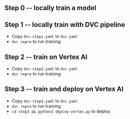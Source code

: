 ## Step 0 -- locally train a model
## Step 1 -- locally train with DVC pipeline
* Copy `dvc-step1.yaml` to `dvc.yaml`
* `dvc repro` to run training
## Step 2 -- train on Vertex AI
* Copy `dvc-step2.yaml` to `dvc.yaml`
* `dvc repro` to run training
## Step 3 -- train and deploy on Vertex AI
* Copy `dvc-step3.yaml` to `dvc.yaml`
* `dvc repro` to run training
* `cd step3 && python3 deploy-vertex.py` to deploy
